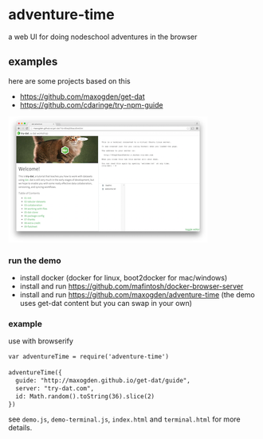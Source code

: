 # adventure-time

a web UI for doing nodeschool adventures in the browser

## examples

here are some projects based on this

- https://github.com/maxogden/get-dat
- https://github.com/cdaringe/try-npm-guide

![screenshot](screenshot.png)

### run the demo

- install docker (docker for linux, boot2docker for mac/windows)
- install and run https://github.com/mafintosh/docker-browser-server
- install and run https://github.com/maxogden/adventure-time (the demo uses get-dat content but you can swap in your own)

### example

use with browserify

```JS
var adventureTime = require('adventure-time')

adventureTime({
  guide: "http://maxogden.github.io/get-dat/guide",
  server: "try-dat.com",
  id: Math.random().toString(36).slice(2)
})
```

see `demo.js`, `demo-terminal.js`, `index.html` and `terminal.html` for more details.